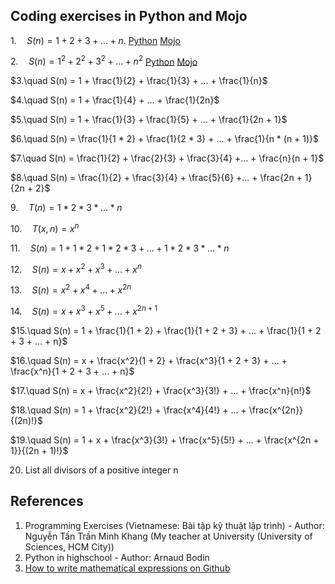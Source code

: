 ## Coding exercises in Python and Mojo 

$1.\quad S(n) = 1 + 2 + 3 + ...+ n.$ [Python](https://github.com/bumbii/code/blob/main/python/exercises/001/001.py) [Mojo](https://github.com/bumbii/code/blob/main/mojo/exercises/001/001.mojo)

$2.\quad S(n) = 1^2 + 2^2 + 3^2 + ... + n^2$ [Python](https://github.com/bumbii/code/blob/main/python/exercises/002/002.py) [Mojo](https://github.com/bumbii/code/blob/main/mojo/exercises/002/002.mojo)

$3.\quad S(n) = 1 + \frac{1}{2} + \frac{1}{3} + ... + \frac{1}{n}$

$4.\quad S(n) = 1 + \frac{1}{4} + ... + \frac{1}{2n}$

$5.\quad S(n) = 1 + \frac{1}{3} + \frac{1}{5} + ... + \frac{1}{2n + 1}$

$6.\quad S(n) = \frac{1}{1 * 2} + \frac{1}{2 * 3} + ... + \frac{1}{n * (n + 1)}$

$7.\quad S(n) = \frac{1}{2} + \frac{2}{3} + \frac{3}{4} +... + \frac{n}{n + 1}$

$8.\quad S(n) = \frac{1}{2} + \frac{3}{4} + \frac{5}{6} +... + \frac{2n + 1}{2n + 2}$

$9.\quad T(n) = 1 * 2 * 3 * ... * n$

$10.\quad T(x, n) = x^n$

$11.\quad S(n) = 1 + 1 * 2 + 1 * 2 * 3 + ... + 1 * 2 * 3 * ... * n$

$12.\quad S(n) = x + x^2 + x^3 + ... + x^n$

$13.\quad S(n) = x^2 + x^4 + ... + x^{2n}$

$14.\quad S(n) = x + x ^ 3 + x^5 + ... + x^{2n + 1}$

$15.\quad S(n) = 1 + \frac{1}{1 + 2} + \frac{1}{1 + 2 + 3} + ... + \frac{1}{1 + 2 + 3 + ... + n}$

$16.\quad S(n) = x + \frac{x^2}{1 + 2} + \frac{x^3}{1 + 2 + 3} + ... + \frac{x^n}{1 + 2 + 3 + ... + n}$

$17.\quad S(n) = x + \frac{x^2}{2!} + \frac{x^3}{3!} + ... + \frac{x^n}{n!}$

$18.\quad S(n) = 1 + \frac{x^2}{2!} + \frac{x^4}{4!} + ... + \frac{x^{2n}}{(2n)!}$

$19.\quad S(n) = 1 + x + \frac{x^3}{3!} + \frac{x^5}{5!} + ... + \frac{x^{2n + 1}}{(2n + 1)!}$

20. List all divisors of a positive integer n

## References
1. Programming Exercises (Vietnamese: Bài tập kỹ thuật lập trình) - Author: Nguyễn Tấn Trần Minh Khang (My teacher at University (University of Sciences, HCM City))
2. Python in highschool - Author: Arnaud Bodin
3. [How to write mathematical expressions on Github](https://docs.github.com/en/get-started/writing-on-github/working-with-advanced-formatting/writing-mathematical-expressions)
